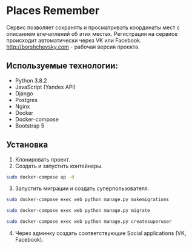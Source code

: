 # Places Remember

Сервис позволяет сохранять и просматривать координаты мест с описанием впечатлений
об этих местах. Регистрация на сервисе происходит автоматически через VK или Facebook.
http://borshchevsky.com - рабочая версия проекта.

## Используемые технологии:



- Python 3.8.2
- JavaScript (Yandex API)
- Django
- Postgres
- Nginx
- Docker
- Docker-compose
- Bootstrap 5


## Установка

1. Клонировать проект.
2. Создать и запустить контейнеры.

```sh
sudo docker-compose up -d
```

3. Запустить миграции и создать суперпользователя.
```sh
sudo docker-compose exec web python manage.py makemigrations
```
```sh
sudo docker-compose exec web python manage.py migrate
```
```sh
sudo docker-compose exec web python manage.py createsuperuser
```

4. Через админку создать соответствующие Social applications (VK, Facebook).
